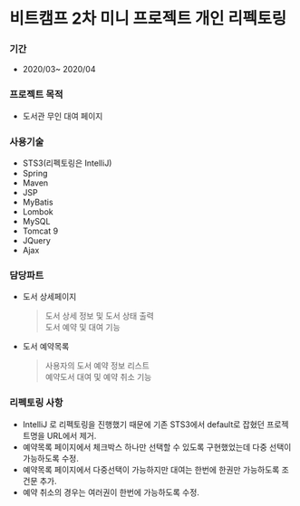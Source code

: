 # 비트캠프 2차 미니 프로젝트 개인 리펙토링

### 기간
* 2020/03~ 2020/04

### 프로젝트 목적
* 도서관 무인 대여 페이지

### 사용기술
* STS3(리펙토링은 IntelliJ)
* Spring
* Maven
* JSP
* MyBatis
* Lombok
* MySQL
* Tomcat 9
* JQuery
* Ajax

### 담당파트
* 도서 상세페이지
    > 도서 상세 정보 및 도서 상태 출력  
      도서 예약 및 대여 기능
* 도서 예약목록
    > 사용자의 도서 예약 정보 리스트   
      예약도서 대여 및 예약 취소 기능   

### 리펙토링 사항
* IntelliJ 로 리펙토링을 진행했기 때문에 기존 STS3에서 default로 잡혔던
  프로젝트명을 URL에서 제거.
* 예약목록 페이지에서 체크박스 하나만 선택할 수 있도록 구현했었는데 다중 선택이 가능하도록 수정.
* 예약목록 페이지에서 다중선택이 가능하지만 대여는 한번에 한권만 가능하도록 조건문 추가.
* 예약 취소의 경우는 여러권이 한번에 가능하도록 수정.
